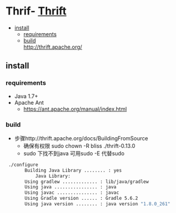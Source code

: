 # Thrif- [Thrift](#thrift)
  - [install](#install)
    - [requirements](#requirements)
    - [build](#build)  
http://thrift.apache.org/
## install
### requirements
* Java 1.7+
* Apache Ant
  * https://ant.apache.org/manual/index.html
###  build 
* 步骤http://thrift.apache.org/docs/BuildingFromSource
  * 确保有权限 sudo chown -R bliss ./thrift-0.13.0
  * sudo 下找不到java 可用sudo -E 代替sudo
 ```bash
  ./configure
        Building Java Library ........ : yes
            Java Library:
        Using gradlew ............. : lib/java/gradlew
        Using java ................ : java
        Using javac ............... : javac
        Using Gradle version ...... : Gradle 5.6.2
        Using java version ........ : java version "1.8.0_261"
 ```